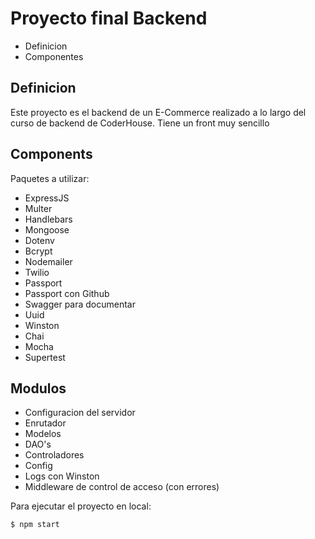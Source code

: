 # Proyecto final Backend
* Definicion
* Componentes
## Definicion
Este proyecto es el backend de un E-Commerce realizado a lo largo del curso de backend de CoderHouse. Tiene un front muy sencillo 

## Components
Paquetes a utilizar:
* ExpressJS
* Multer
* Handlebars
* Mongoose
* Dotenv
* Bcrypt 
* Nodemailer
* Twilio
* Passport
* Passport con Github
* Swagger para documentar
* Uuid
* Winston
* Chai
* Mocha
* Supertest

## Modulos
* Configuracion del servidor
* Enrutador
* Modelos 
* DAO's
* Controladores
* Config
* Logs con Winston
* Middleware de control de acceso (con errores)

Para ejecutar el proyecto en local:

```
$ npm start
```